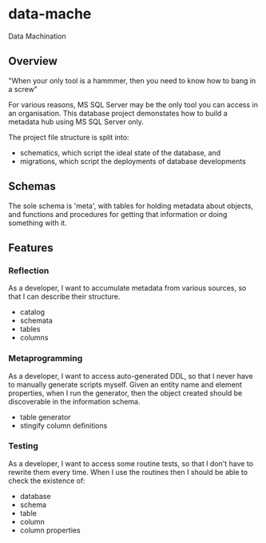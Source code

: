 # data-mache
Data Machination


## Overview 
"When your only tool is a hammmer, then you need to know how to bang in a screw" 

For various reasons, MS SQL Server may be the only tool you can access in an organisation. 
This database project demonstates how to build a metadata hub using MS SQL Server only. 

The project file structure is split into: 
* schematics, which script the ideal state of the database, and 
* migrations, which script the deployments of database developments 


## Schemas 
The sole schema is 'meta', with tables for holding metadata about objects, and functions and procedures for getting that information or doing something with it. 

## Features 

### Reflection 
As a developer, I want to accumulate metadata from various sources, so that I can describe their structure. 
* catalog 
* schemata 
* tables 
* columns 

### Metaprogramming  
As a developer, I want to access auto-generated DDL, so that I never have to manually generate scripts myself. 
Given an entity name and element properties, when I run the generator, then the object created should be discoverable in the information schema. 
* table generator 
* stingify column definitions 

### Testing 
As a developer, I want to access some routine tests, so that I don't have to rewrite them every time. 
When I use the routines then I should be able to check the existence of:  
* database  
* schema 
* table 
* column 
* column properties 


